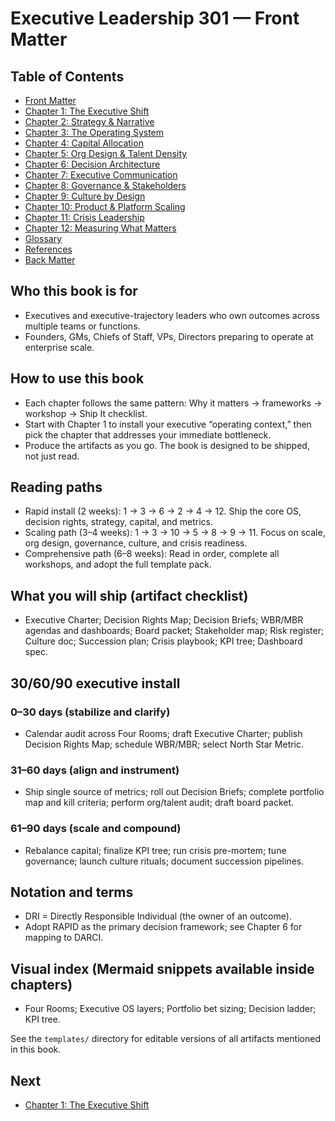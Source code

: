# Executive Leadership 301 — Front Matter

## Table of Contents
- [Front Matter](executive_leadership_301_front_matter.md)
- [Chapter 1: The Executive Shift](executive_leadership_301_chapter_1.md)
- [Chapter 2: Strategy & Narrative](executive_leadership_301_chapter_2.md)
- [Chapter 3: The Operating System](executive_leadership_301_chapter_3.md)
- [Chapter 4: Capital Allocation](executive_leadership_301_chapter_4.md)
- [Chapter 5: Org Design & Talent Density](executive_leadership_301_chapter_5.md)
- [Chapter 6: Decision Architecture](executive_leadership_301_chapter_6.md)
- [Chapter 7: Executive Communication](executive_leadership_301_chapter_7.md)
- [Chapter 8: Governance & Stakeholders](executive_leadership_301_chapter_8.md)
- [Chapter 9: Culture by Design](executive_leadership_301_chapter_9.md)
- [Chapter 10: Product & Platform Scaling](executive_leadership_301_chapter_10.md)
- [Chapter 11: Crisis Leadership](executive_leadership_301_chapter_11.md)
- [Chapter 12: Measuring What Matters](executive_leadership_301_chapter_12.md)
- [Glossary](executive_leadership_301_glossary.md)
- [References](executive_leadership_301_references.md)
- [Back Matter](executive_leadership_301_back_matter.md)

## Who this book is for
- Executives and executive-trajectory leaders who own outcomes across multiple teams or functions.
- Founders, GMs, Chiefs of Staff, VPs, Directors preparing to operate at enterprise scale.

## How to use this book
- Each chapter follows the same pattern: Why it matters → frameworks → workshop → Ship It checklist.
- Start with Chapter 1 to install your executive “operating context,” then pick the chapter that addresses your immediate bottleneck.
- Produce the artifacts as you go. The book is designed to be shipped, not just read.

## Reading paths
- Rapid install (2 weeks): 1 → 3 → 6 → 2 → 4 → 12. Ship the core OS, decision rights, strategy, capital, and metrics.
- Scaling path (3–4 weeks): 1 → 3 → 10 → 5 → 8 → 9 → 11. Focus on scale, org design, governance, culture, and crisis readiness.
- Comprehensive path (6–8 weeks): Read in order, complete all workshops, and adopt the full template pack.

## What you will ship (artifact checklist)
- Executive Charter; Decision Rights Map; Decision Briefs; WBR/MBR agendas and dashboards; Board packet; Stakeholder map; Risk register; Culture doc; Succession plan; Crisis playbook; KPI tree; Dashboard spec.

## 30/60/90 executive install
### 0–30 days (stabilize and clarify)
- Calendar audit across Four Rooms; draft Executive Charter; publish Decision Rights Map; schedule WBR/MBR; select North Star Metric.

### 31–60 days (align and instrument)
- Ship single source of metrics; roll out Decision Briefs; complete portfolio map and kill criteria; perform org/talent audit; draft board packet.

### 61–90 days (scale and compound)
- Rebalance capital; finalize KPI tree; run crisis pre-mortem; tune governance; launch culture rituals; document succession pipelines.

## Notation and terms
- DRI = Directly Responsible Individual (the owner of an outcome).
- Adopt RAPID as the primary decision framework; see Chapter 6 for mapping to DARCI.

## Visual index (Mermaid snippets available inside chapters)
- Four Rooms; Executive OS layers; Portfolio bet sizing; Decision ladder; KPI tree.

See the `templates/` directory for editable versions of all artifacts mentioned in this book.

## Next
- [Chapter 1: The Executive Shift](executive_leadership_301_chapter_1.md)


